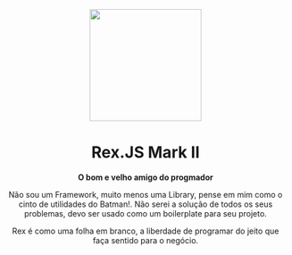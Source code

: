 <div align="center">
  <img src="https://raw.githubusercontent.com/oneOffJS/Rex.JS.Mark.II/master/RexJS.png" height="200px"/>
  <h1>Rex.JS Mark II</h1>
  <strong>O bom e velho amigo do progmador</strong>
  <br>
  <p>Não sou um Framework, muito menos uma Library, pense em mim como o cinto de utilidades do Batman!. Não serei a solução de todos os seus problemas, devo ser usado como um boilerplate para seu projeto.</p>
  <p>Rex é como uma folha em branco, a liberdade de programar do jeito que faça sentido para o negócio.</p>
</div>
